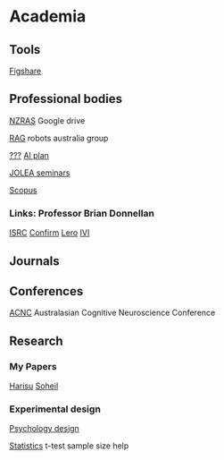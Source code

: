 # Academia 

## Tools
[Figshare](https://knowledge.figshare.com/institutions)

## Professional bodies
[NZRAS](https://drive.google.com/drive/folders/0AAm8eYdAbB5cUk9PVA) Google drive

[RAG](https://roboausnet.com.au/news/) robots australia group

<!-- Journals, conferences and tools -->

[???](https://app.ithenticate.com/en_us/folder)
[AI plan](https://www.industry.gov.au/data-and-publications/australias-artificial-intelligence-action-plan)

[JOLEA seminars](https://event.cwi.nl/jolea/)

[Scopus](https://www.scopus.com/authid/detail.uri?authorId=17433255300)

### Links: Professor Brian Donnellan
[ISRC](https://www.ulster.ac.uk/research/topic/computer-science/intelligent-systems-research-centre)
[Confirm](https://confirm.ie/)
[Lero](https://lero.ie/)
[IVI](https://ivi.ie/)

## Journals

## Conferences
[ACNC](https://www.acns.org.au/conferences/) Australasian Cognitive Neuroscience Conference 

## Research

### My Papers

[Harisu](https://ieeexplore.ieee.org/document/9516955?source=authoralert)
[Soheil](https://www.sciencedirect.com/science/article/abs/pii/S1364032122000259)

### Experimental design
[Psychology design](https://opentext.wsu.edu/carriecuttler/chapter/experimental-design/)

[Statistics](https://www.scalestatistics.com/sample-size-for-wilcoxon-test.html) t-test sample size help
